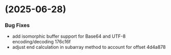#  (2025-06-28)


### Bug Fixes

* add isomorphic buffer support for Base64 and UTF-8 encoding/decoding 176c16f
* adjust end calculation in subarray method to account for offset 4d4a878



